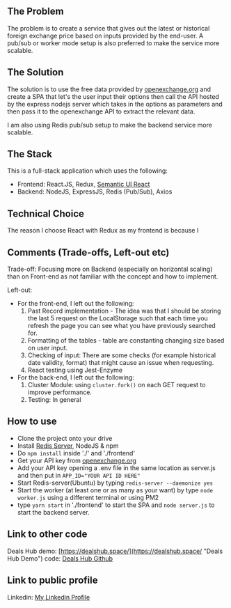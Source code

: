 ## **The Problem**

The problem is to create a service that gives out the latest or historical foreign exchange price based on inputs provided by the end-user.  A pub/sub or worker mode setup is also preferred to make the service more scalable.

## **The Solution**

The solution is to use the free data provided by [openexchange.org](https://openexchangerates.org/ "openexchange.org") and create a SPA that let's the user input their options then call the API hosted by the express nodejs server which takes in the options as parameters and then pass it to the openexchange API to extract the relevant data.

I am also using Redis pub/sub setup to make the backend service more scalable.

## **The Stack**

This is a full-stack application which uses the following:
* Frontend: React.JS, Redux, [Semantic UI React](https://react.semantic-ui.com/ "Semantic UI React")
* Backend: NodeJS, ExpressJS, Redis (Pub/Sub), Axios

## **Technical Choice**

The reason I choose React with Redux as my frontend is because I 

## **Comments (Trade-offs, Left-out etc)**

Trade-off:  Focusing more on Backend (especially on horizontal scaling) than on Front-end as not familiar with the concept and how to implement.

Left-out: 
*   For the front-end, I left out the following:
    1. Past Record implementation - The idea was that I should be storing the last 5 request on the LocalStorage such that each time you refresh the page you can see what you have previously searched for.
    2. Formatting of the tables - table are constanting changing size based on user input.
    3. Checking of input: There are some checks (for example historical date validity, format) that might cause an issue when requesting.
    4. React testing using Jest-Enzyme
*   For the back-end, I left out the following:
    1. Cluster Module: using `cluster.fork()` on each GET request to improve performance.
    2. Testing: In general

## **How to use**

* Clone the project onto your drive
* Install [Redis Server](https://github.com/NodeRedis/node_redis "Redis Server"), NodeJS & npm
* Do `npm install` inside './' and './frontend'
* Get your API key from [openexchange.org](https://openexchangerates.org/ "openexchange.org")
* Add your API key opening a .env file in the same location as server.js and then put in `APP_ID="YOUR API ID HERE"`
* Start Redis-server(Ubuntu) by typing `redis-server --daemonize yes`
* Start the worker (at least one or as many as your want) by type `node worker.js` using a different terminal or using PM2
* type `yarn start` in './frontend' to start the SPA and `node server.js` to start the backend server.

## **Link to other code**

Deals Hub
demo: [https://dealshub.space/](https://dealshub.space/ "Deals Hub Demo") 
code: [Deals Hub Github](https://github.com/Midori-Funaki/OnlineMarketplace/ "Deals Hub Github") 

## **Link to public profile**

Linkedin: [My Linkedin Profile](https://www.linkedin.com/in/adrian-lee-244248147/ "My Linkedin Profile") 

